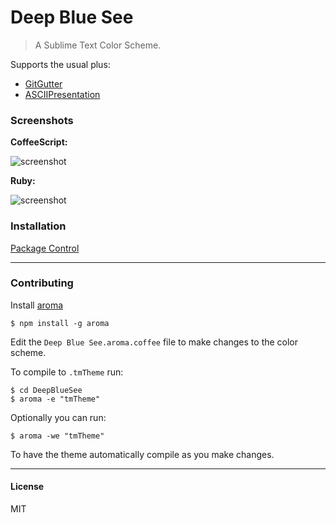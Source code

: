# Deep Blue See

> A Sublime Text Color Scheme.

Supports the usual plus:

* [GitGutter](https://github.com/jisaacks/GitGutter)
* [ASCIIPresentation](https://github.com/chrisbreiding/ASCIIPresentation)

### Screenshots

**CoffeeScript:**

![screenshot](https://raw.github.com/jisaacks/DeepBlueSee/master/screenshots/coffeescript.png)

**Ruby:**

![screenshot](https://raw.github.com/jisaacks/DeepBlueSee/master/screenshots/ruby.png)

### Installation

[Package Control](https://sublime.wbond.net/packages/Deep%20Blue%20See)

---

### Contributing

Install [aroma](https://github.com/jisaacks/Aroma)

```shell
$ npm install -g aroma
```

Edit the `Deep Blue See.aroma.coffee` file to make changes to the color scheme.

To compile to `.tmTheme` run:

```shell
$ cd DeepBlueSee
$ aroma -e "tmTheme"
```

Optionally you can run:

```shell
$ aroma -we "tmTheme"
```

To have the theme automatically compile as you make changes.

---

#### License

MIT